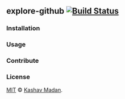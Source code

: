 ## explore-github [![Build Status](https://travis-ci.org/kshvmdn/explore-github.svg?branch=master)](https://travis-ci.org/kshvmdn/explore-github)

### Installation

### Usage

### Contribute

### License

[MIT](LICENSE) © [Kashav Madan](http://kshvmdn.com).
